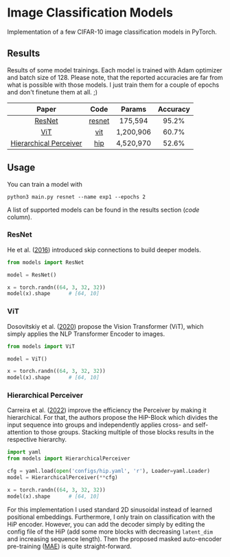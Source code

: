# Image Classification Models

Implementation of a few CIFAR-10 image classification models in PyTorch. 


## Results

Results of some model trainings. Each model is trained with Adam optimizer and batch size
of 128. Please note, that the reported accuracies are far from what is possible with
those models. I just train them for a couple of epochs and don't finetune them at all. ;)


|                           Paper                            |          Code           |  Params   | Accuracy |
|:----------------------------------------------------------:|:-----------------------:|:---------:|:--------:|
|         [ResNet](https://arxiv.org/abs/1512.03385)         | [resnet](models/resnet) |  175,594  |  95.2%   |
|          [ViT](https://arxiv.org/abs/2010.11929)           |    [vit](models/vit)    | 1,200,906 |  60.7%   |
| [Hierarchical Perceiver](https://arxiv.org/abs/2202.10890) |    [hip](models/hip)    | 4,520,970 |  52.6%   |

## Usage

You can train a model with

```
python3 main.py resnet --name exp1 --epochs 2
```

A list of supported models can be found in the results section (*code* column).

### ResNet

He et al. ([2016](https://arxiv.org/abs/1512.03385)) introduced skip connections
to build deeper models.

```python
from models import ResNet

model = ResNet()

x = torch.randn((64, 3, 32, 32))
model(x).shape      # [64, 10] 
```

### ViT

Dosovitskiy et al. ([2020](https://arxiv.org/abs/2010.11929)) propose the Vision Transformer (ViT), which
simply applies the NLP Transformer Encoder to images.

```python
from models import ViT

model = ViT()

x = torch.randn((64, 3, 32, 32))
model(x).shape      # [64, 10] 
```

### Hierarchical Perceiver

Carreira et al. ([2022](https://arxiv.org/abs/2202.10890)) improve the efficiency the Perceiver
by making it hierarchical. For that, the authors propose the HiP-Block which divides the input
sequence into groups and independently applies cross- and self-attention to those groups. Stacking
multiple of those blocks results in the respective hierarchy.

```python
import yaml
from models import HierarchicalPerceiver

cfg = yaml.load(open('configs/hip.yaml', 'r'), Loader=yaml.Loader)
model = HierarchicalPerceiver(**cfg)

x = torch.randn((64, 3, 32, 32))
model(x).shape      # [64, 10] 
```

For this implementation I used standard 2D sinusoidal instead of learned positional embeddings. Furthermore, I only
train on classification with the HiP encoder. However, you can add the decoder simply by editing the
config file of the HiP (add some more blocks with decreasing `latent_dim` and increasing sequence length). Then
the proposed masked auto-encoder pre-training ([MAE](https://arxiv.org/abs/2111.06377)) is quite
straight-forward.
